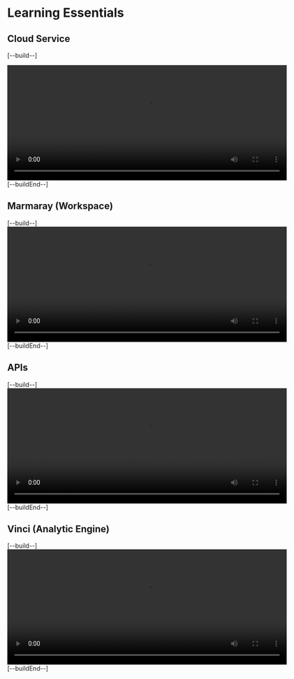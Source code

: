 # Learning Essentials

## Cloud Service
[--build--]
<script src="https://vjs.zencdn.net/7.15.4/video.min.js"></script>
<link href="https://vjs.zencdn.net/7.15.4/video-js.css" rel="stylesheet" />
<video id="my-video" class="video-js" controls preload="auto" width="640" height="264" data-setup="{}">
  <source src="Learn1.mp4" type="video/mp4" />
</video>
[--buildEnd--]

## Marmaray (Workspace)
[--build--]
<video id="my-video" class="video-js" controls preload="auto" width="640" height="264" data-setup="{}">
  <source src="Learn2.mp4" type="video/mp4" />
</video>
[--buildEnd--]

## APIs
[--build--]
<video id="my-video" class="video-js" controls preload="auto" width="640" height="264" data-setup="{}">
  <source src="Learn3.mp4" type="video/mp4" />
</video>
[--buildEnd--]

## Vinci (Analytic Engine)
[--build--]
<video id="my-video" class="video-js" controls preload="auto" width="640" height="264" data-setup="{}">
  <source src="Learn4.mp4" type="video/mp4" />
</video>
[--buildEnd--]
